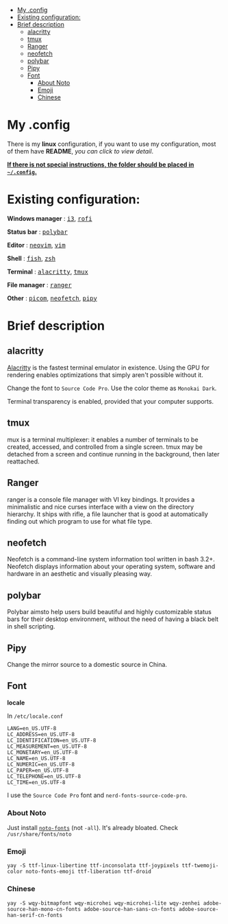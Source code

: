 <!-- vim-markdown-toc GFM -->

* [My .config](#my-config)
* [Existing configuration:](#existing-configuration)
* [Brief description](#brief-description)
	* [alacritty](#alacritty)
	* [tmux](#tmux)
	* [Ranger](#ranger)
	* [neofetch](#neofetch)
	* [polybar](#polybar)
	* [Pipy](#pipy)
	* [Font](#font)
		* [About Noto](#about-noto)
		* [Emoji](#emoji)
		* [Chinese](#chinese)

<!-- vim-markdown-toc -->

# My .config

There is my **linux** configuration, if you want to use my configuration, most of them have **README**, _you can click to view detail_.

<u>**If there is not special instructions, the folder should be placed in `~/.config`.**</u>

# Existing configuration:

**Windows manager** : <kbd>[i3][3]</kbd>, <kbd>[rofi][12]</kbd>

**Status bar** : <kbd>[polybar][13]</kbd>

**Editor** : <kbd>[neovim][1]</kbd>, <kbd>[vim][2]</kbd>

**Shell** : <kbd>[fish][10]</kbd>, <kbd>[zsh][11]</kbd>

**Terminal** : <kbd>[alacritty][6]</kbd>, <kbd>[tmux][4]</kbd>

**File manager** : <kbd>[ranger][5]</kbd>

**Other** : <kbd>[picom][7]</kbd>, <kbd>[neofetch][8]</kbd>, <kbd>[pipy][9]</kbd>

# Brief description

## alacritty

[Alacritty](https://github.com/alacritty/alacritty) is the fastest terminal emulator in existence. Using the GPU for rendering enables optimizations that simply aren't possible without it.

Change the font to `Source Code Pro`. Use the color theme as `Monokai Dark`.

Terminal transparency is enabled, provided that your computer supports.

## tmux

mux is a terminal multiplexer: it enables a number of terminals to be created, accessed, and controlled from a single screen. tmux may be detached from a screen and continue running in the background, then later reattached.

## Ranger

ranger is a console file manager with VI key bindings. It provides a minimalistic and nice curses interface with a view on the directory hierarchy. It ships with rifle, a file launcher that is good at automatically finding out which program to use for what file type.

## neofetch

Neofetch is a command-line system information tool written in bash 3.2+. Neofetch displays information about your operating system, software and hardware in an aesthetic and visually pleasing way.

## polybar

Polybar aimsto help users build beautiful and highly customizable status bars for their desktop environment, without the need of having a black belt in shell scripting.

## Pipy

Change the mirror source to a domestic source in China.

## Font

**locale**

<!-- for display some icon -->

In `/etc/locale.conf`

```
LANG=en_US.UTF-8
LC_ADDRESS=en_US.UTF-8
LC_IDENTIFICATION=en_US.UTF-8
LC_MEASUREMENT=en_US.UTF-8
LC_MONETARY=en_US.UTF-8
LC_NAME=en_US.UTF-8
LC_NUMERIC=en_US.UTF-8
LC_PAPER=en_US.UTF-8
LC_TELEPHONE=en_US.UTF-8
LC_TIME=en_US.UTF-8
```

I use the `Source Code Pro` font and `nerd-fonts-source-code-pro`.

### About Noto

Just install [`noto-fonts`](https://github.com/ryanoasis/nerd-fonts) (not `-all`). It's already bloated. Check `/usr/share/fonts/noto`

### Emoji

```
yay -S ttf-linux-libertine ttf-inconsolata ttf-joypixels ttf-twemoji-color noto-fonts-emoji ttf-liberation ttf-droid
```

### Chinese

```
yay -S wqy-bitmapfont wqy-microhei wqy-microhei-lite wqy-zenhei adobe-source-han-mono-cn-fonts adobe-source-han-sans-cn-fonts adobe-source-han-serif-cn-fonts
```

[1]: https://github.com/zlj-zz/nvim
[2]: https://github.com/zlj-zz/vimrc
[3]: ./i3
[4]: ./tmux
[5]: ./ranger
[6]: ./alacritty
[7]: ./picom
[8]: ./neofetch
[9]: ./pip
[10]: ./master/fish
[11]: ./master/zsh
[12]: ./master/rofi
[13]: ./polybar
